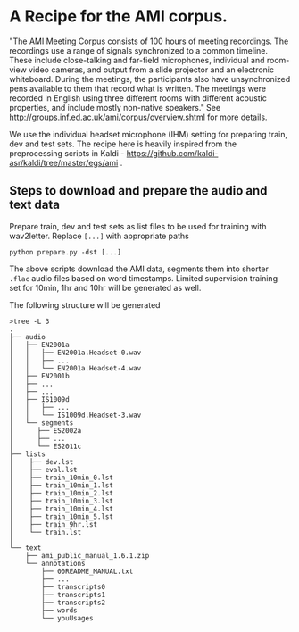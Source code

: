 # A Recipe for the AMI corpus.

"The AMI Meeting Corpus consists of 100 hours of meeting recordings. The recordings use a range of signals synchronized to a common timeline. These include close-talking and far-field microphones, individual and room-view video cameras, and output from a slide projector and an electronic whiteboard. During the meetings, the participants also have unsynchronized pens available to them that record what is written. The meetings were recorded in English using three different rooms with different acoustic properties, and include mostly non-native speakers." See http://groups.inf.ed.ac.uk/ami/corpus/overview.shtml for more details.

We use the individual headset microphone (IHM) setting for preparing train, dev and test sets. The recipe here is heavily inspired from the preprocessing scripts in Kaldi - https://github.com/kaldi-asr/kaldi/tree/master/egs/ami . 

## Steps to download and prepare the audio and text data

Prepare train, dev and test sets as list files to be used for training with wav2letter.  Replace `[...]` with appropriate paths

```
python prepare.py -dst [...]
```

The above scripts download the AMI data, segments them into shorter `.flac` audio files based on word timestamps. Limited supervision training set for 10min, 1hr and 10hr will be generated as well.

The following structure will be generated
```
>tree -L 3
.
├── audio
│   ├── EN2001a
│   │   ├── EN2001a.Headset-0.wav
│   │   ├── ...
│   │   └── EN2001a.Headset-4.wav
│   ├── EN2001b
│   ├── ... 
│   ├── ...
│   ├── IS1009d
│   │   ├── ...
│   │   └── IS1009d.Headset-3.wav
│   └── segments
│      ├── ES2002a
│      ├── ...
│      └── ES2011c
├── lists
│    ├── dev.lst
│    ├── eval.lst
│    ├── train_10min_0.lst
│    ├── train_10min_1.lst
│    ├── train_10min_2.lst
│    ├── train_10min_3.lst
│    ├── train_10min_4.lst
│    ├── train_10min_5.lst
│    ├── train_9hr.lst
│    └── train.lst
│    
└── text
    ├── ami_public_manual_1.6.1.zip
    └── annotations
        ├── 00README_MANUAL.txt
        ├── ...
        ├── transcripts0
        ├── transcripts1
        ├── transcripts2
        ├── words
        └── youUsages
```
